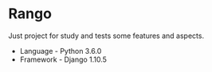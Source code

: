 # Rango

Just project for study and tests some features and aspects.</br>
<ul>
<li>Language - Python 3.6.0 </li>
<li>Framework - Django 1.10.5 </li>
</ul>
